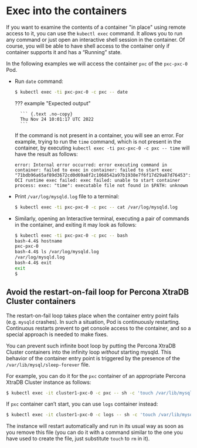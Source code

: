 # Exec into the containers

If you want to examine the contents of a container "in place" using remote access to it, you can use the `kubectl exec` command. It allows you to run any command or just open an interactive shell session in the container. Of course, you will be able to have shell access to the container only if container supports it and has a “Running” state.

In the following examples we will access the container `pxc` of the `pxc-pxc-0` Pod.

* Run `date` command:

    ``` {.bash data-prompt="$" }
    $ kubectl exec -ti pxc-pxc-0 -c pxc -- date
    ```

    ??? example "Expected output"

        ``` {.text .no-copy}
        Thu Nov 24 10:01:17 UTC 2022
        ```

    If the command is not present in a container, you will see an error. For
    example, trying to run the `time` command, which is not present in the
    container, by executing `kubectl exec -ti pxc-pxc-0 -c pxc -- time` will
    have the result as follows:
    
    ```text
    error: Internal error occurred: error executing command in container: failed to exec in container: failed to start exec "71bdb96a65af89d3672cd0d69a8f2c1068542a97b1938e7f6f17d29a87d76453": OCI runtime exec failed: exec failed: unable to start container process: exec: "time": executable file not found in $PATH: unknown
    ```

* Print `/var/log/mysqld.log` file to a terminal:

    ``` {.bash data-prompt="$" }
    $ kubectl exec -ti pxc-pxc-0 -c pxc -- cat /var/log/mysqld.log
    ```

* Similarly, opening an Interactive terminal, executing a pair of commands in
    the container, and exiting it may look as follows:

    ```{.bash data-prompt="$" data-prompt-second="bash-4.4$"}
    $ kubectl exec -ti pxc-pxc-0 -c pxc -- bash
    bash-4.4$ hostname
    pxc-pxc-0
    bash-4.4$ ls /var/log/mysqld.log
    /var/log/mysqld.log
    bash-4.4$ exit
    exit
    $
    ```

## Avoid the restart-on-fail loop for Percona XtraDB Cluster containers

The restart-on-fail loop takes place when the container entry point fails
(e.g. `mysqld` crashes). In such a situation, Pod is continuously restarting.
Continuous restarts prevent to get console access to the container, and so a
special approach is needed to make fixes.

You can prevent such infinite boot loop by putting the Percona XtraDB Cluster
containers into the infinity loop *without* starting mysqld. This behavior
of the container entry point is triggered by the presence of the
`/var/lib/mysql/sleep-forever` file.

For example, you can do it for the `pxc` container of an appropriate Percona
XtraDB Cluster instance as follows:

``` {.bash data-prompt="$" }
$ kubectl exec -it cluster1-pxc-0 -c pxc -- sh -c 'touch /var/lib/mysql/sleep-forever'
```

If `pxc` container can’t start, you can use `logs` container instead:

``` {.bash data-prompt="$" }
$ kubectl exec -it cluster1-pxc-0 -c logs -- sh -c 'touch /var/lib/mysql/sleep-forever'
```

The instance will restart automatically and run in its usual way as soon as you
remove this file (you can do it with a command similar to the one you have used
to create the file, just substitute `touch` to `rm` in it).

